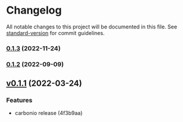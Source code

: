 <!--
SPDX-FileCopyrightText: 2022 Zextras <https://www.zextras.com>

SPDX-License-Identifier: AGPL-3.0-only
-->

# Changelog

All notable changes to this project will be documented in this file. See [standard-version](https://github.com/conventional-changelog/standard-version) for commit guidelines.

### [0.1.3](https://github.com/Zextras/carbonio-user-management/compare/v0.1.2...v0.1.3) (2022-11-24)

### [0.1.2](https://github.com/Zextras/carbonio-user-management/compare/v0.1.1...v0.1.2) (2022-09-09)

## [v0.1.1]() (2022-03-24)

### Features

- carbonio release (4f3b9aa)
